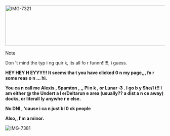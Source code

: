 <img width="1280" height="128" alt="IMG-7321" src="https://github.com/user-attachments/assets/178c3642-3656-4b90-8132-3dc0b6154c57" />

> [!NOTE]
> Don 't mind the typ i ng quir k, its all fo r funnn!!!!!, i guess.

**HEY HEY H EYYY!!! It seems tha t you have clicked 0 n my page,,, fo r some reas o n ... hi.**


**You ca n call me Alexis , Spamton , ,, Pi n k , or Lunar :3 . I go b y She/I t!!  I am either @ the Undert a l e/Deltarun e area (usually?? a dist a n ce away) docks, or literall ly anywhe r e else.**

**No DNI , 'cause i ca n just bl 0 ck people**

**Also,, I'm a minor.**



![IMG-7381](https://github.com/user-attachments/assets/f59271e5-d8ce-45ec-8762-7c802ff63095)

